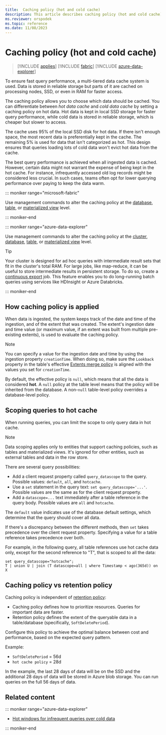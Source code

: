 ```yaml
---
title:  Caching policy (hot and cold cache)
description: This article describes caching policy (hot and cold cache).
ms.reviewer: orspodek
ms.topic: reference
ms.date: 11/08/2023
---
```

# Caching policy (hot and cold cache)

> [!INCLUDE [applies](../includes/applies-to-version/applies.md)] [!INCLUDE [fabric](../includes/applies-to-version/fabric.md)] [!INCLUDE [azure-data-explorer](../includes/applies-to-version/azure-data-explorer.md)]

To ensure fast query performance, a multi-tiered data cache system is used. Data is stored in reliable storage but parts of it are cached on processing nodes, SSD, or even in RAM for faster access.

The caching policy allows you to choose which data should be cached. You can differentiate between *hot data cache* and *cold data cache* by setting a caching policy on hot data. Hot data is kept in local SSD storage for faster query performance, while cold data is stored in reliable storage, which is cheaper but slower to access.

The cache uses 95% of the local SSD disk for hot data. If there isn't enough space, the most recent data is preferentially kept in the cache. The remaining 5% is used for data that isn't categorized as hot. This design ensures that queries loading lots of cold data won't evict hot data from the cache.

The best query performance is achieved when all ingested data is cached. However, certain data might not warrant the expense of being kept in the hot cache. For instance, infrequently accessed old log records might be considered less crucial. In such cases, teams often opt for lower querying performance over paying to keep the data warm.

::: moniker range="microsoft-fabric"

Use management commands to alter the caching policy at the [database](alter-database-cache-policy-command.md), [table](alter-table-cache-policy-command.md), or [materialized view](alter-materialized-view-cache-policy-command.md) level.

::: moniker-end

::: moniker range="azure-data-explorer"

Use management commands to alter the caching policy at the [cluster](alter-cluster-cache-policy-command.md), [database](alter-database-cache-policy-command.md), [table](alter-table-cache-policy-command.md), or [materialized view](alter-materialized-view-cache-policy-command.md) level.

> [!TIP]
> Your cluster is designed for ad hoc queries with intermediate result sets that fit in the cluster's total RAM.
> For large jobs, like map-reduce, it can be useful to store intermediate results in persistent storage. To do so, create a [continuous export](data-export/continuous-data-export.md) job. This feature enables you to do long-running batch queries using services like HDInsight or Azure Databricks.

::: moniker-end

## How caching policy is applied

When data is ingested, the system keeps track of the date and time of the ingestion, and of the extent that was created. The extent's ingestion date and time value (or maximum value, if an extent was built from multiple pre-existing extents), is used to evaluate the caching policy.

> [!NOTE]
> You can specify a value for the ingestion date and time by using the ingestion property `creationTime`.
> When doing so, make sure the `Lookback` property in the table's effective [Extents merge policy](merge-policy.md) is aligned with the values you set for `creationTime`.

By default, the effective policy is `null`, which means that all the data is considered **hot**. A `null` policy at the table level means that the policy will be inherited from the database. A non-`null` table-level policy overrides a database-level policy.

## Scoping queries to hot cache

When running queries, you can limit the scope to only query data in hot cache.

> [!NOTE]
> Data scoping applies only to entities that support caching policies, such as tables and materialized views.
> It's ignored for other entities, such as external tables and data in the row store.

There are several query possibilities:

* Add a client request property called `query_datascope` to the query.
   Possible values: `default`, `all`, and `hotcache`.
* Use a `set` statement in the query text: `set query_datascope='...'`.
   Possible values are the same as for the client request property.
* Add a `datascope=...` text immediately after a table reference in the query body.
   Possible values are `all` and `hotcache`.

The `default` value indicates use of the database default settings, which determine that the query should cover all data.

If there's a discrepancy between the different methods, then `set` takes precedence over the client request property. Specifying a value for a table reference takes precedence over both.

For example, in the following query, all table references use hot cache data only, except for the second reference to "T", that is scoped to all the data:

```kusto
set query_datascope="hotcache";
T | union U | join (T datascope=all | where Timestamp < ago(365d)) on X
```

## Caching policy vs retention policy

Caching policy is independent of [retention policy](retention-policy.md):

* Caching policy defines how to prioritize resources. Queries for important data are faster.
* Retention policy defines the extent of the queryable data in a table/database (specifically, `SoftDeletePeriod`).

Configure this policy to achieve the optimal balance between cost and performance, based on the expected query pattern.

Example:

* `SoftDeletePeriod` = 56d
* `hot cache policy` = 28d

In the example, the last 28 days of data will be on the SSD and the additional 28 days of data will be stored in Azure blob storage. You can run queries on the full 56 days of data.

## Related content

::: moniker range="azure-data-explorer"

* [Hot windows for infrequent queries over cold data](/azure/data-explorer/hot-windows.md)

::: moniker-end

